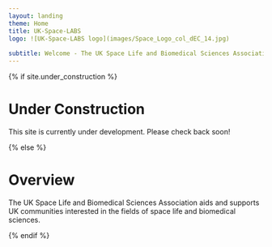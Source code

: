 ```yaml
---
layout: landing
theme: Home
title: UK-Space-LABS
logo: ![UK-Space-LABS logo](images/Space_Logo_col_dEC_14.jpg)
  
subtitle: Welcome - The UK Space Life and Biomedical Sciences Association
--- 
```


<!-- under_construction parameter sat to 'true' in the _config.yaml -->
{% if site.under_construction %}
<div class="maintenance-page">
  <h1>Under Construction</h1>
  <p>This site is currently under development. Please check back soon!</p>
</div>
{% else %}
<!-- Your regular content here -->

# Overview

The UK Space Life and Biomedical Sciences Association aids and supports UK communities interested in the fields of space life and biomedical sciences.

{% endif %}


